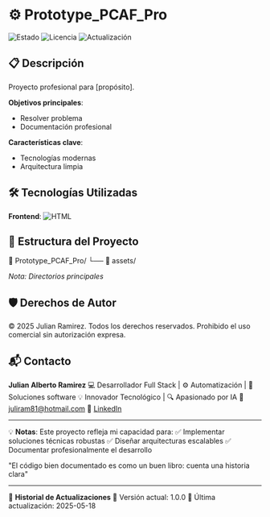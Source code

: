 # ⚙️ Prototype_PCAF_Pro

![Estado](https://img.shields.io/badge/%F0%9F%9A%80_En_Producci%C3%B3n-green) ![Licencia](https://img.shields.io/badge/Licencia-Propietario-red) ![Actualización](https://img.shields.io/badge/🔄_Última_actividad-2025--05--18-lightgrey)

## 📋 Descripción

Proyecto profesional para [propósito].

**Objetivos principales**:
- Resolver problema
- Documentación profesional

**Características clave**:
- Tecnologías modernas
- Arquitectura limpia

## 🛠 Tecnologías Utilizadas
**Frontend**:  ![HTML](https://img.shields.io/badge/HTML-E34F26?logo=html&logoColor=white)   

## 📂 Estructura del Proyecto
📁 Prototype_PCAF_Pro/
    └── 📂 assets/

*Nota: Directorios principales*

## 🛡️ Derechos de Autor

© 2025 Julian Ramirez. Todos los derechos reservados.
Prohibido el uso comercial sin autorización expresa.

## 📬 Contacto

**Julian Alberto Ramirez**
💻 Desarrollador Full Stack | ⚙️ Automatización | 🧩 Soluciones software
💡 Innovador Tecnológico | 🔍 Apasionado por IA
📧 [juliram81@hotmail.com](mailto:juliram81@hotmail.com)
🔗 [LinkedIn](https://linkedin.com/in/julianramirezc)

---
💡 **Notas**:
Este proyecto refleja mi capacidad para:
✅ Implementar soluciones técnicas robustas
✅ Diseñar arquitecturas escalables
✅ Documentar profesionalmente el desarrollo

"El código bien documentado es como un buen libro: cuenta una historia clara"

---
📅 **Historial de Actualizaciones**
🔹 Versión actual: 1.0.0
🔹 Última actualización: 2025-05-18